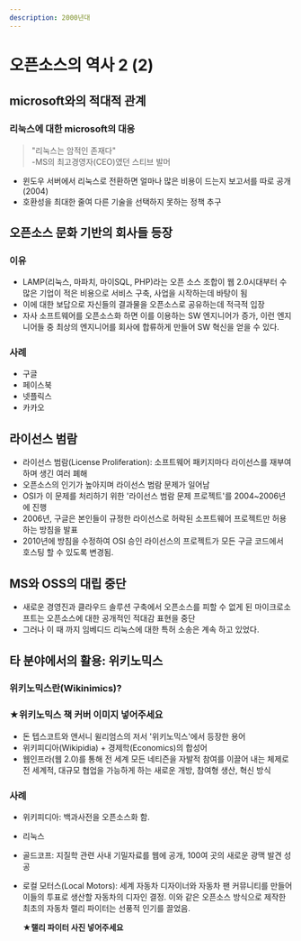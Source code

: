 ```yaml
---
description: 2000년대
---
```


# 오픈소스의 역사 2 \(2\)



## microsoft와의 적대적 관계

### 리눅스에 대한 microsoft의 대응

> "리눅스는 암적인 존재다"  
>  -MS의 최고경영자\(CEO\)였던 스티브 발머

* 윈도우 서버에서 리눅스로 전환하면 얼마나 많은 비용이 드는지 보고서를 따로 공개\(2004\)
* 호환성을 최대한 줄여 다른 기술을 선택하지 못하는 정책 추구



## 오픈소스 문화 기반의 회사들 등장

### 이유

* LAMP\(리눅스, 마파치, 마이SQL, PHP\)라는 오픈 소스 조합이 웹 2.0시대부터 수많은 기업이 적은 비용으로 서비스 구축, 사업을 시작하는데 바탕이 됨
* 이에 대한 보답으로 자신들의 결과물을 오픈소스로 공유하는데 적극적 입장
* 자사 소프트웨어를 오픈소스화 하면 이를 이용하는 SW 엔지니어가 증가, 이런 엔지니어들 중 최상의 엔지니어를 회사에 합류하게 만들어 SW 혁신을 얻을 수 있다.

### 사례

* 구글
* 페이스북
* 넷플릭스
* 카카오



## 라이선스 범람

* 라이선스 범람\(License Proliferation\): 소프트웨어 패키지마다 라이선스를 재부여하며 생긴 여러 폐해
* 오픈소스의 인기가 높아지며 라이선스 범람 문제가 일어남
* OSI가 이 문제를 처리하기 위한 '라이선스 범람 문제 프로젝트'를 2004~2006년에 진행
* 2006년, 구글은 본인들이 규정한 라이선스로 허락된 소프트웨어 프로젝트만 허용하는 방침을 발표
* 2010년에 방침을 수정하여 OSI 승인 라이선스의 프로젝트가 모든 구글 코드에서 호스팅 할 수 있도록 변경됨.



## MS와 OSS의 대립 중단

* 새로운 경영진과 클라우드 솔루션 구축에서 오픈소스를 피할 수 없게 된 마이크로소프트는 오픈소스에 대한 공개적인 적대감 표현을 중단
* 그러나 이 때 까지 임베디드 리눅스에 대한 특허 소송은 계속 하고 있었다.



## 타 분야에서의 활용: 위키노믹스

### 위키노믹스란\(Wikinimics\)?

### ★위키노믹스 책 커버 이미지 넣어주세요

* 돈 텝스코트와 앤서니 윌리엄스의 저서 '위키노믹스'에서 등장한 용어
* 위키피디아\(Wikipidia\) + 경제학\(Economics\)의 합성어
* 웹인프라\(웹 2.0\)를 통해 전 세계 모든 네티즌을 자발적 참여를 이끌어 내는 체제로 전 세계적, 대규모 협업을 가능하게 하는 새로운 개방, 참여형 생산, 혁신 방식

### 사례

* 위키피디아: 백과사전을 오픈소스화 함.
* 리눅스
* 골드코프: 지질학 관련 사내 기밀자료를 웹에 공개, 100여 곳의 새로운 광맥 발견 성공
* 로컬 모터스\(Local Motors\): 세계 자동차 디자이너와 자동차 팬 커뮤니티를 만들어 이들의 투표로 생산할 자동차의 디자인 결정. 이와 같은 오픈소스 방식으로 제작한 최초의 자동차 랠리 파이터는 선풍적 인기를 끌었음.

  **★랠리 파이터 사진 넣어주세요**

